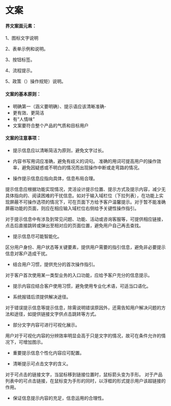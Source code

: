 # 文案

#### 界文案面元素：

1、图标文字说明

2、表单示例和说明。

3、按钮标签。

4、流程提示。

5、政策（）操作规矩）说明。



#### 文案的基本原则：


- 明确第一（涵义要明确）、提示语应该清晰准确-
- 更有效、更简洁
- 有“人情味”
- 文案要符合整个产品的气质和目标用户

#### 文案的注意事项：

- 提示信息应以清晰简洁为原则，避免文字过长。

- 内容书写用词应准确，避免有歧义的词句。
准确的用词可提高用户的操作效率，避免因疑惑或不明白的情况而出现操作中断或走弯路的情况。

- 操作提示信息应指向具体，信息布局合理。

提示信息应根据功能实现情况，灵活设计提示位置、提示方式及提示内容，减少无具体指向的、阅读困难的干扰信息。如对于输入域栏位（下拉列表），在功能上实现屏蔽不可操作选项的情况下，可在页面下方给予客户温馨提示。对于暂不能准确屏蔽功能的页面，则应在相应输入域栏位右侧给予关键性操作指引。

对于提示信息中有涉及到常见问题、功能、活动或咨询客服等，可提供相应链接，点击后直接跳转或弹出至相对应的页面位置，避免用户自己再去查找。

- 提示信息尽可能智能化。

区分用户身份、用户状态等关键要素，提供用户需要的指引信息，避免非必要提示信息对客户造成干扰。

- 结合用户习惯，提供充分的首次操作指引。

对于客户首次使用某一类型业务的入口功能，应给予客户充分的信息提示。

- 提示内容应结合客户使用习惯，避免使用专业化术语，可适当口语化。

- 系统报错后须提供解决途径。

对于错误提示信息等提示信息，除需说明错误原因外，还需告知用户解决问题的方法和途径，如提供链接文字供点击跳转等方式。

- 部分文字内容可进行可视化展示。

用户对于可视化内容的分辨效率明显会高于只是文字的情况，故可在条件允许的情况下，可增加图示。

- 重要提示信息个性化内容应可配置。

- 清晰提示可点击文字的含义。

对于可点击的链接文字，当鼠标移到链接位置时，鼠标箭头变为手形。
对于产品列表中的可点击链接，在鼠标变为手形的同时，以浮框的形式提示用户该超链接的作用。

- 保证信息提示内容的充足，信息运用的合理性。
